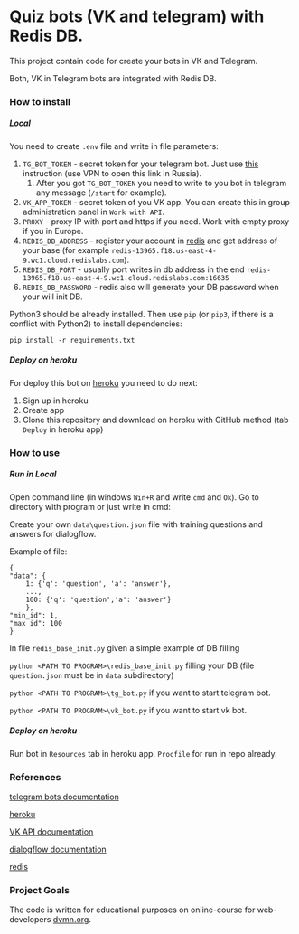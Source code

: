 # Quiz bots (VK and telegram) with Redis DB.

This project contain code for create your bots in VK and Telegram.

Both, VK in Telegram bots are integrated with Redis DB.

### How to install

##### Local

You need to create `.env` file and write in file parameters:

1. `TG_BOT_TOKEN` - secret token for your telegram bot. Just use [this](https://core.telegram.org/bots#creating-a-new-bot) instruction (use VPN to open this link in Russia).
    1. After you got `TG_BOT_TOKEN` you need to write to you bot in telegram any message (`/start` for example).
2. `VK_APP_TOKEN` - secret token of you VK app. You can create this in group administration panel in `Work with API`.
3. `PROXY` - proxy IP with port and https if you need. Work with empty proxy if you in Europe.
3. `REDIS_DB_ADDRESS` - register your account in [redis](https://redislabs.com/) and get address of your base (for example `redis-13965.f18.us-east-4-9.wc1.cloud.redislabs.com`).
3. `REDIS_DB_PORT` - usually port writes in db address in the end `redis-13965.f18.us-east-4-9.wc1.cloud.redislabs.com:16635`
3. `REDIS_DB_PASSWORD` - redis also will generate your DB password when your will init DB.

Python3 should be already installed. 
Then use `pip` (or `pip3`, if there is a conflict with Python2) to install dependencies:
```
pip install -r requirements.txt
```

##### Deploy on heroku

For deploy this bot on [heroku](https://heroku.com) you need to do next:

1) Sign up in heroku
2) Create app
3) Clone this repository and download on heroku with GitHub method (tab `Deploy` in heroku app)
    
### How to use

##### Run in Local

Open command line (in windows `Win+R` and write `cmd` and `Ok`). Go to directory with program or just write in cmd:

Create your own `data\question.json` file with training questions and answers for dialogflow.

Example of file:

```
{
"data": {
    1: {'q': 'question', 'a': 'answer'},
    ...,
    100: {'q': 'question','a': 'answer'}
    },
"min_id": 1,
"max_id": 100
}
```

In file `redis_base_init.py` given a simple example of DB filling

`python <PATH TO PROGRAM>\redis_base_init.py` filling your DB (file `question.json` must be in `data` subdirectory)

`python <PATH TO PROGRAM>\tg_bot.py` if you want to start telegram bot.

`python <PATH TO PROGRAM>\vk_bot.py` if you want to start vk bot.

##### Deploy on heroku

Run bot in `Resources` tab in heroku app. `Procfile` for run in repo already.

### References

[telegram bots documentation](https://core.telegram.org/bots#creating-a-new-bot)

[heroku](https://heroku.com)

[VK API documentation](https://vk.com/dev/first_guide)

[dialogflow documentation](https://cloud.google.com/dialogflow/docs/)

[redis](https://redislabs.com/)

### Project Goals

The code is written for educational purposes on online-course for web-developers [dvmn.org](https://dvmn.org/).
